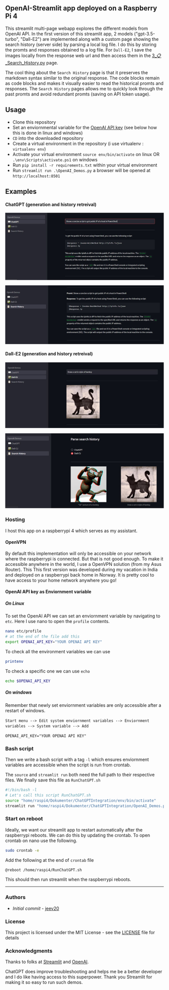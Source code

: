 ## OpenAI-Streamlit app deployed on a Raspberry Pi 4
This streamlit multi-page webapp explores the different models from OpenAI API. In the first version of this streamlit app, 2 models ("gpt-3.5-turbo", "Dall-E2") are implemented along with a custom page showing the search history (server side) by parsing a local log file. I do this by storing the promts and responses obtained to a log file. For `Dall-E2`, I save the images locally from the response web url and then access them in the [3_📋_Search_History.py](https://github.com/jeev20/OpenAI-Streamlit-WebApp/blob/master/pages/3_📋_Search_History.py) page. 

The cool thing about the `Search History` page is that it preserves the markdown syntax similar to the original response. The code blocks remain as code blocks and makes it visually easier to read the historical promts and responses. The `Search History` pages allows me to quickly look through the past promts and avoid redundant promts (saving on API token usage). 

## Usage
* Clone this repository 
* Set an enviornmental variable for the [OpenAI API key](https://help.openai.com/en/articles/4936850-where-do-i-find-my-secret-api-key) (see below how this is done in linux and windows)
* `CD` into the downloaded repository
* Create a virtual environment in the repository (i use virtualenv : `virtualenv env`)
* Activate your virtual environment `source env/bin/activate` on linux OR `.\env\Scripts\activate.ps1` on windows
* Run `pip install -r requirements.txt` within your virtual environment
* Run `streamlit run .\OpenAI_Demos.py` a browser will be opened at `http://localhost:8501`


## Examples

#### ChatGPT (generation and history retreival)

![alt text](https://github.com/jeev20/OpenAI-Streamlit-WebApp/blob/master/images/ChatGPTPage.JPG "ChatGPT Page")

![alt text](https://github.com/jeev20/OpenAI-Streamlit-WebApp/blob/master/images/SearchPageChatGPT.JPG "Search Page ChatGPT")

#### Dall-E2 (generation and history retreival)

![alt text](https://github.com/jeev20/OpenAI-Streamlit-WebApp/blob/master/images/Dall-E2Page.JPG "Dall-E2 Page")

![alt text](https://github.com/jeev20/OpenAI-Streamlit-WebApp/blob/master/images/SearchPageDall-E2.JPG "Search Page Dall-E2")


### Hosting

I host this app on a raspberrypi 4 which serves as my assistant. 

#### OpenVPN
By default this implementation will only be accessible on your network where the raspberrypi is connected. But that is not good enough. To make it accessible anywhere in the world, I use a OpenVPN solution (from my Asus Router). This  This first version was developed during my vacation in India and deployed on a raspberrypi back home in Norway. It is pretty cool to have access to your home network anywhere you go!

#### OpenAI API key as Enviornment variable
##### On Linux
To set the OpenAI API we can set an enviornment variable by navigating to `etc`. Here I use nano to open the `profile` contents. 
```bash
nano etc/profile
# at the end of the file add this 
export OPENAI_API_KEY="YOUR OPENAI API KEY"
```
To check all the environment variables we can use 
```bash
printenv
```
To check a specific one we can use `echo`  
```bash
echo $OPENAI_API_KEY
```
##### On windows
Remember that newly set enviornment variables are only accessible after a restart of windows. 

``Start menu --> Edit system enviornment variables --> Enviornment variables --> System variable --> Add``

`OPENAI_API_KEY="YOUR OPENAI API KEY"`



### Bash script
Then we write a bash script with a tag `-l` which ensures enviornment variables are accessible when the script is run from crontab. 

The `source` and `streamlit run` both need the full path to their respective files. We finally save this file as `RunChatGPT.sh`
```bash
#!/bin/bash -l
# Let's call this script RunChatGPT.sh
source "home/raspi4/Dokumenter/ChatGPTIntegration/env/bin/activate"
streamlit run "home/raspi4/Dokumenter/ChatGPTIntegration/OpenAI_Demos.py"
```

### Start on reboot
Ideally, we want our streamlit app to restart automatically after the raspberrypi reboots. We can do this by updating the crontab. To open crontab on nano use the following. 

```bash
sudo crontab -e
```
Add the following at the end of `crontab` file
``` bash
@reboot /home/raspi4/RunChatGPT.sh
```
This should then run streamlit when the raspberrypi reboots. 

-----------------------------------------------------------

### Authors

* *Initial commit* - [jeev20](https://github.com/jeev20)

### License

This project is licensed under the MIT License - see the [LICENSE](https://github.com/jeev20/OpenAI-Streamlit-WebApp/blob/master/LICENSE) file for details

### Acknowledgments


Thanks to folks at [Streamlit](https://github.com/streamlit/streamlit) and [OpenAI](https://openai.com).

ChatGPT does improve troubleshooting and helps me be a better developer and I do like having access to this superpower. Thank you Streamlit for making it so easy to run such demos. 